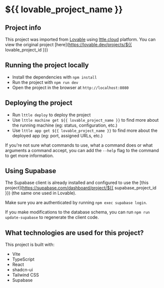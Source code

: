 # ${{ lovable_project_name }}

## Project info

This project was imported from [Lovable](https://lovable.dev) using [lttle.cloud](https://lttle.cloud) platform. You can view the original project [here](https://lovable.dev/projects/${{ lovable_project_id }})


## Running the project locally

- Install the dependencies with `npm install`
- Run the project with `npm run dev`
- Open the project in the browser at `http://localhost:8080`

## Deploying the project

- Run `lttle deploy` to deploy the project
- Use `lttle machine get ${{ lovable_project_name }}` to find more about the running machine (eg: status, configuration, etc.)
- Use `lttle app get ${{ lovable_project_name }}` to find more about the deployed app (eg: port, assigned URLs, etc.)

If you're not sure what commands to use, what a command does or what arguments a command accept, you can add the `--help` flag to the command to get more information.

## Using Supabase

The Supabase client is already installed and configured to use the [this project](https://supabase.com/dashboard/project/${{ supabase_project_id }}) (the same one used in Lovable).

Make sure you are authenticated by running `npm exec supabase login`.

If you make modifications to the database schema, you can run `npm run update-supabase` to regenerate the client code.

## What technologies are used for this project?

This project is built with:

- Vite
- TypeScript
- React
- shadcn-ui
- Tailwind CSS
- Supabase
